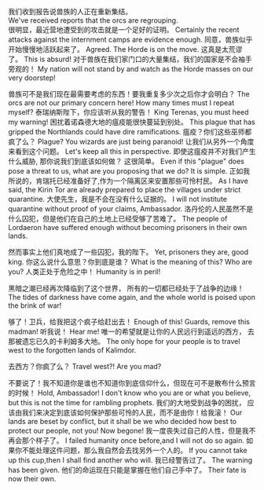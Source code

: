 我们收到报告说兽族的人正在重新集结。<br>
We've received reports that the orcs are regrouping. <br/>
很明显，最近营地遭受到的攻击就是一个足好的证明。
Certainly the recent attacks against the internment camps are evidence enough.
同意，兽族似乎开始慢慢地活跃起来了。
Agreed. The Horde is on the move.
这真是太荒谬了。
This is absurd! 
对于兽族在我们家门口的大量集结，我们的国家是不会袖手旁观的！
My nation will not stand by and watch as the Horde masses on our very doorstep! 

兽族可不是我们现在最需要考虑的东西！要我重复多少次之后你才会明白？
The orcs are not our primary concern here! 
How many times must I repeat myself? 
泰瑞纳斯陛下，你应该听从我的警告！
King Terenas, you must heed my warning!
困扰着诺森德大地的瘟疫能很快蔓延到别处。
This plague that has gripped the Northlands could have dire ramifications. 
瘟疫？你们这些巫师都疯了么？
Plague? You wizards are just being paranoid!
让我们从另外一个角度来看到这个问题。
Let's keep all this in perspective.
即使这瘟疫并不对我们产生什么威胁,
那你说我们到底该如何做？
这很简单。
Even if this "plague" does pose a threat to us, 
what are you proposing that we do? 
It is simple.
正如我所说的，肯瑞托已经准备好了,作为一个隔离区来安置那些可怜村民。
As I have said, the Kirin Tor are already prepared to place the villages under strict quarantine.
大使先生，我是不会在没有什么证据的。
I will not institute quarantine without proof of your claims, Ambassador. 
洛丹伦的人民虽然不是什么囚犯，但是他们在自己的土地上已经受够了苦难了。 
The people of Lordaeron have suffered enough without becoming prisoners in their own lands. 

然而事实上他们真地成了一些囚犯，我的陛下。
Yet, prisoners they are, good king.
你这么说什么意思？你到底是谁？
What is the meaning of this? Who are you?
人类正处于危险之中！
Humanity is in peril!

黑暗之潮已经再次降临到了这个世界，
所有的一切都已经处于了战争的边缘！
The tides of darkness have come again, 
and the whole world is poised upon the brink of war! 

够了！卫兵，给我把这个疯子给赶出去！
Enough of this! Guards, remove this madman!
听我说！ Hear me!
唯一的希望就是让你的人民远行到遥远的西方，
去那被遗忘已久的卡利姆多大地。
The only hope for your people is to travel west 
to the forgotten lands of Kalimdor.

去西方？你疯了么？
Travel west?! Are you mad? 

不要说了！我不知道你是谁也不知道你到底信仰什么，但现在可不是散布什么预言的时候！
 Hold, Ambassador! I don't know who you are or what you believe,
but this is not the time for rambling prophets. 
我们的大地受到战争的困扰，
应该由我们来决定到底该如何保护那些可怜的人民，而不是由你！给我滚！
Our lands are beset by conflict, 
but it shall be we who decided how best to protect our people, 
not you! Now begone!
我一度丧失过自己的人性，但是我不再会那个样子了。
I failed humanity once before,and I will not do so again. 
如果你不能处理这件问题，那么我自然会去找另外一个人的。
If you cannot take up this cup,then I shall find another who will.
我已经警告过了。
The warning has been given. 
他们的命运现在只能是掌握在他们自己手中了。
Their fate is now their own. 
